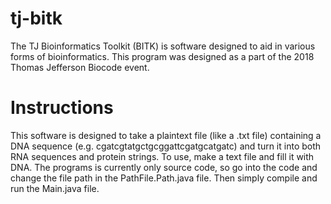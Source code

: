 # tj-bitk
The TJ Bioinformatics Toolkit (BITK) is software designed to aid in various forms of bioinformatics. This program was designed as a part of the 2018 Thomas Jefferson Biocode event.

# Instructions
This software is designed to take a plaintext file (like a .txt file) containing a DNA sequence (e.g. cgatcgtatgctgcggattcgatgcatgatc) and turn it into both RNA sequences and protein strings. To use, make a text file and fill it with DNA. The programs is currently only source code, so go into the code and change the file path in the PathFile.Path.java file. Then simply compile and run the Main.java file.
